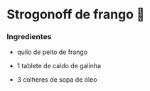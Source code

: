 # Strogonoff de frango :chicken:

### Ingredientes

- quilo de peito de frango

- 1 tablete de caldo de galinha

- 3 colheres de sopa de óleo

  

